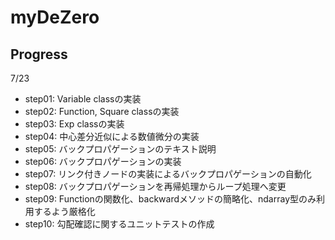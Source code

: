 # myDeZero

## Progress
7/23 
 - step01: Variable classの実装
 - step02: Function, Square classの実装
 - step03: Exp classの実装
 - step04: 中心差分近似による数値微分の実装
 - step05: バックプロパゲーションのテキスト説明
 - step06: バックプロパゲーションの実装
 - step07: リンク付きノードの実装によるバックプロパゲーションの自動化
 - step08: バックプロパゲーションを再帰処理からループ処理へ変更
 - step09: Functionの関数化、backwardメソッドの簡略化、ndarray型のみ利用するよう厳格化
 - step10: 勾配確認に関するユニットテストの作成